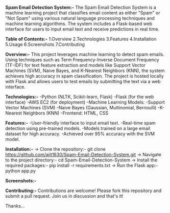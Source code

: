 **Spam Email Detection System:-**
The Spam Email Detection System is a machine learning project that classifies email content as either "Spam" or "Not Spam" using various natural language processing techniques and machine learning algorithms.
The system includes a Flask-based web interface for users to input email text and receive predictions in real time.

**Table of Contents:-**
1.Overview
2.Technologies
3.Features
4.Installation
5.Usage
6.Screenshots
7.Contributing

**Overview:-**
This project leverages machine learning to detect spam emails. Using techniques such as Term Frequency-Inverse Document Frequency (TF-IDF) for text feature extraction and
models like Support Vector Machines (SVM), Naive Bayes, and K-Nearest Neighbors (KNN), the system achieves high accuracy in spam classification.
The project is hosted locally with Flask and allows users to test emails by submitting the text via a web interface.

**Technologies:-**
-Python (NLTK, Scikit-learn, Flask)
-Flask (for the web interface)
-AWS EC2 (for deployment)
-Machine Learning Models:
-Support Vector Machines (SVM)
-Naive Bayes (Gaussian, Multinomial, Bernoulli)
-K-Nearest Neighbors (KNN)
-Frontend: HTML, CSS

**Features:-**
-User-friendly interface to input email text.
-Real-time spam detection using pre-trained models.
-Models trained on a large email dataset for high accuracy.
-Achieved over 95% accuracy with the SVM model.

**Installation:-**
-> Clone the repository:-  git clone https://github.com/ajit1630/Spam-Email-Detection-System.git
-> Navigate to the project directory:-  cd Spam-Email-Detection-System
-> Install the required packages:-  pip install -r requirements.txt
-> Run the Flask app:-  python app.py

**Screenshots:-**


**Contributing:-**
Contributions are welcome! Please fork this repository and submit a pull request.
Join us in discussion and that's it!

Thanks...

